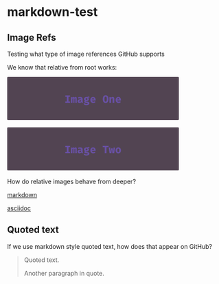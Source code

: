 # markdown-test

## Image Refs
Testing what type of image references GitHub supports

We know that relative from root works:


![image 1](images/img1/image1.png)


![image 2](images/img2/image2.png)

How do relative images behave from deeper?

[markdown](dir1/dir2/dir3/test.md)

[asciidoc](dir1/dir2/dir3/test.adoc)

## Quoted text

If we use markdown style quoted text, how does that appear on GitHub?

> Quoted text.
>
> Another paragraph in quote.

